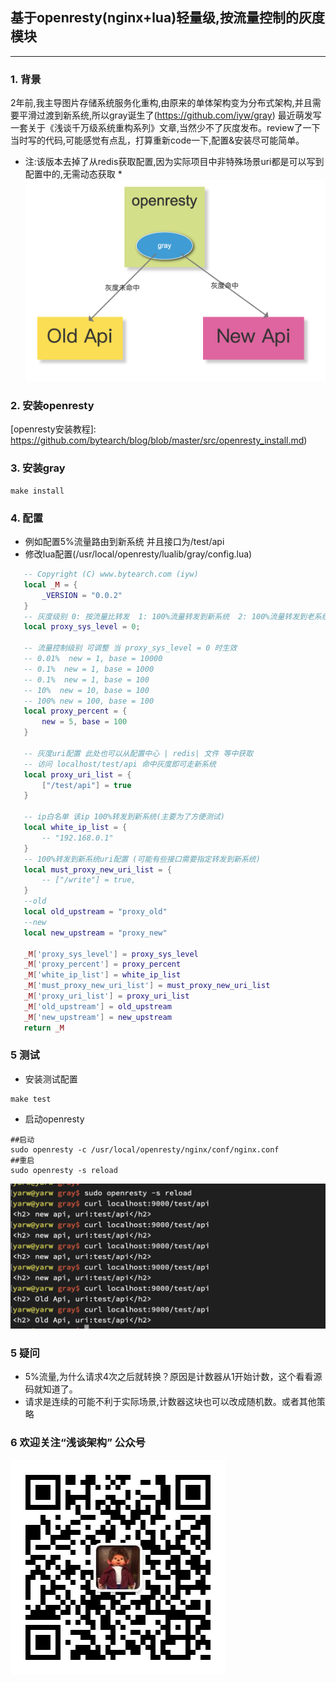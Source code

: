 ## 基于openresty(nginx+lua)轻量级,按流量控制的灰度模块
---
### 1. 背景
   2年前,我主导图片存储系统服务化重构,由原来的单体架构变为分布式架构,并且需要平滑过渡到新系统,所以gray诞生了(https://github.com/iyw/gray)
最近萌发写一套关于《浅谈千万级系统重构系列》文章,当然少不了灰度发布。review了一下当时写的代码,可能感觉有点乱，打算重新code一下,配置&安装尽可能简单。
   * 注:该版本去掉了从redis获取配置,因为实际项目中非特殊场景uri都是可以写到配置中的,无需动态获取 *
   ![openresty_gray](./images/openresty_gray.png)
### 2. 安装openresty  
[openresty安装教程]: https://github.com/bytearch/blog/blob/master/src/openresty_install.md)
### 3. 安装gray
```shell script
make install
```

### 4. 配置
* 例如配置5%流量路由到新系统 并且接口为/test/api
* 修改lua配置(/usr/local/openresty/lualib/gray/config.lua)
```lua
   -- Copyright (C) www.bytearch.com (iyw)
   local _M = {
       _VERSION = "0.0.2"
   }
   -- 灰度级别 0: 按流量比转发  1: 100%流量转发到新系统  2: 100%流量转发到老系统
   local proxy_sys_level = 0;
   
   -- 流量控制级别 可调整 当 proxy_sys_level = 0 时生效
   -- 0.01%  new = 1, base = 10000
   -- 0.1%  new = 1, base = 1000
   -- 0.1%  new = 1, base = 100
   -- 10%  new = 10, base = 100
   -- 100% new = 100, base = 100
   local proxy_percent = {
       new = 5, base = 100 
   }
   
   -- 灰度uri配置 此处也可以从配置中心 | redis| 文件 等中获取
   -- 访问 localhost/test/api 命中灰度即可走新系统
   local proxy_uri_list = {
       ["/test/api"] = true
   }
   
   -- ip白名单 该ip 100%转发到新系统(主要为了方便测试)
   local white_ip_list = {
       -- "192.168.0.1"
   }
   -- 100%转发到新系统uri配置 (可能有些接口需要指定转发到新系统)
   local must_proxy_new_uri_list = {
       -- ["/write"] = true,
   }
   --old
   local old_upstream = "proxy_old"
   --new
   local new_upstream = "proxy_new"
   
   _M['proxy_sys_level'] = proxy_sys_level
   _M['proxy_percent'] = proxy_percent
   _M['white_ip_list'] = white_ip_list
   _M['must_proxy_new_uri_list'] = must_proxy_new_uri_list
   _M['proxy_uri_list'] = proxy_uri_list
   _M['old_upstream'] = old_upstream
   _M['new_upstream'] = new_upstream
   return _M
```
### 5 测试
* 安装测试配置
```shell script
make test
```
* 启动openresty
```shell script
##启动
sudo openresty -c /usr/local/openresty/nginx/conf/nginx.conf
##重启
sudo openresty -s reload
```
![测试](./images/gray_test.png)
### 5 疑问
* 5%流量,为什么请求4次之后就转换？原因是计数器从1开始计数，这个看看源码就知道了。
* 请求是连续的可能不利于实际场景,计数器这块也可以改成随机数。或者其他策略

### 6 欢迎关注“浅谈架构” 公众号
![浅谈架构](./images/bytearch_qrcode.jpg)
